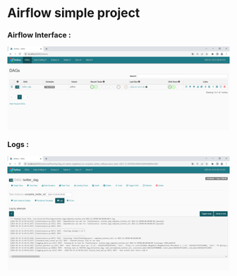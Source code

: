 # Airflow simple project

### Airflow Interface :


<img src="airflow_interface.PNG" width="1000" align="center"/>


### Logs : 


<img src="logs.PNG" width="1000" align="center"/>


